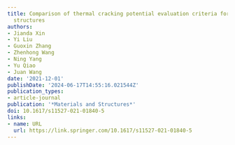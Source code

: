 ```yaml
---
title: Comparison of thermal cracking potential evaluation criteria for mass concrete
  structures
authors:
- Jianda Xin
- Yi Liu
- Guoxin Zhang
- Zhenhong Wang
- Ning Yang
- Yu Qiao
- Juan Wang
date: '2021-12-01'
publishDate: '2024-06-17T14:55:16.021544Z'
publication_types:
- article-journal
publication: '*Materials and Structures*'
doi: 10.1617/s11527-021-01840-5
links:
- name: URL
  url: https://link.springer.com/10.1617/s11527-021-01840-5
---
```

